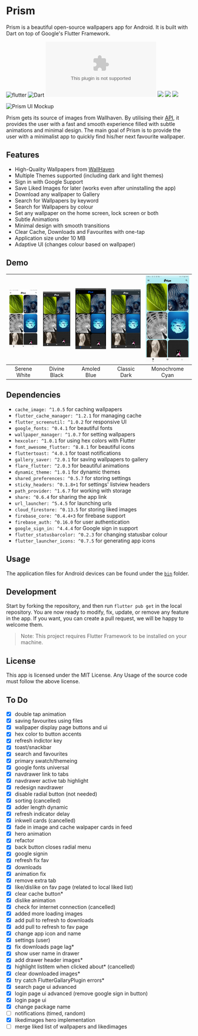 # Prism

Prism is a beautiful open-source wallpapers app for Android. It is built with Dart on top of Google's Flutter Framework.

![flutter](https://img.shields.io/badge/Flutter-Framework-brightgreen?logo=flutter)
![Dart](https://img.shields.io/badge/Dart-Language-blue?logo=dart)
![](https://img.shields.io/github/size/LiquidatorCoder/Prism/bin/app-x86_64-release.apk)
![](https://img.shields.io/github/v/release/LiquidatorCoder/Prism)
![](https://img.shields.io/github/license/LiquidatorCoder/Prism)
![](https://img.shields.io/scrutinizer/quality/g/LiquidatorCoder/Prism)


![Prism UI Mockup](demo/Prism_Mockup.jpg)

Prism gets its source of images from Wallhaven. By utilising their [API](https://wallhaven.cc/help/api), it provides the user with a fast and smooth experience filled with subtle animations and minimal design. The main goal of Prism is to provide the user with a minimalist app to quickly find his/her next favourite wallpaper.

## Features

- High-Quality Wallpapers from [WallHaven](https://wallhaven.cc/help/api)
- Multiple Themes supported (including dark and light themes)
- Sign in with Google Support
- Save Liked Images for later (works even after uninstalling the app)
- Download any wallpaper to Gallery
- Search for Wallpapers by keyword
- Search for Wallpapers by colour
- Set any wallpaper on the home screen, lock screen or both
- Subtle Animations
- Minimal design with smooth transitions
- Clear Cache, Downloads and Favourites with one-tap
- Application size under 10 MB
- Adaptive UI (changes colour based on wallpaper)

## Demo

| ![](demo/3.jpg) | ![](demo/4.jpg) | ![](demo/5.jpg) | ![](demo/6.jpg) | ![](demo/7.jpg) |
| :-------------: | :-------------: | :-------------: | :-------------: | :-------------: |
|    Serene White |  Divine Black   |  Amoled Blue    | Classic Dark    | Monochrome Cyan |

## Dependencies

- `cache_image: ^1.0.5` for caching wallpapers
- `flutter_cache_manager: ^1.2.1` for managing cache
- `flutter_screenutil: ^1.0.2` for responsive UI
- `google_fonts: ^0.4.1` for beautiful fonts
- `wallpaper_manager: ^1.0.7` for setting wallpapers
- `hexcolor: ^1.0.1` for using hex colors with Flutter
- `font_awesome_flutter: ^8.8.1` for beautiful icons
- `fluttertoast: ^4.0.1` for toast notifications
- `gallery_saver: ^2.0.1` for saving wallpapers to gallery
- `flare_flutter: ^2.0.3` for beautiful animations
- `dynamic_theme: ^1.0.1` for dynamic themes
- `shared_preferences: ^0.5.7` for storing settings
- `sticky_headers: ^0.1.8+1` for settings' listview headers
- `path_provider: ^1.6.7` for working with storage
- `share: ^0.6.4` for sharing the app link
- `url_launcher: ^5.4.5` for launching urls
- `cloud_firestore: ^0.13.5` for storing liked images
- `firebase_core: ^0.4.4+3` for firebase support
- `firebase_auth: ^0.16.0` for user authentication
- `google_sign_in: ^4.4.4` for Google sign in support
- `flutter_statusbarcolor: ^0.2.3` for changing statusbar colour
- `flutter_launcher_icons: ^0.7.5` for generating app icons

## Usage

The application files for Android devices can be found under the [`bin`](https://github.com/LiquidatorCoder/Prism/tree/master/bin) folder.

## Development

Start by forking the repository, and then run `flutter pub get` in the local repository. You are now ready to modify, fix, update, or remove any feature in the app. If you want, you can create a pull request, we will be happy to welcome them.
>Note: This project requires Flutter Framework to be installed on your machine.

## License

This app is licensed under the MIT License.
Any Usage of the source code must follow the above license.

## To Do

- [x] double tap animation
- [x] saving favourites using files
- [x] wallpaper display page buttons and ui
- [x] hex color to button accents
- [x] refresh indictor key
- [x] toast/snackbar
- [x] search and favourites
- [x] primary swatch/themeing
- [x] google fonts universal
- [x] navdrawer link to tabs
- [x] navdrawer active tab highlight
- [x] redesign navdrawer
- [x] disable radial button (not needed)
- [x] sorting (cancelled)
- [x] adder length dynamic
- [x] refresh indicator delay
- [x] inkwell cards (cancelled)
- [x] fade in image and cache walpaper cards in feed
- [x] hero animation
- [x] refactor
- [x] back button closes radial menu
- [x] google signin
- [x] refresh fix fav
- [x] downloads
- [x] animation fix
- [x] remove extra tab
- [x] like/dislike on fav page (related to local liked list)
- [x] clear cache button*
- [x] dislike animation
- [x] check for internet connection (cancelled)
- [x] added more loading images
- [x] add pull to refresh to downloads
- [x] add pull to refresh to fav page
- [x] change app icon and name
- [x] settings (user)
- [x] fix downloads page lag*
- [x] show user name in drawer
- [x] add drawer header images*
- [x] highlight listitem when clicked about* (cancelled)
- [x] clear downloaded images*
- [x] try catch FlutterGallaryPlugin errors*
- [x] search page ui advanced
- [x] login page ui advanced (remove google sign in button)
- [x] login page ui
- [x] change package name
- [ ] notifications (timed, random)
- [x] likedimages hero implementation
- [ ] merge liked list of wallpapers and likedimages
